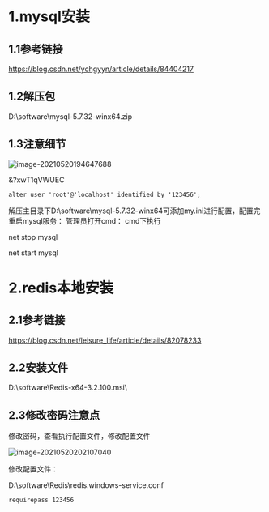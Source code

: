 # 1.mysql安装

## 1.1参考链接

https://blog.csdn.net/ychgyyn/article/details/84404217



## 1.2解压包

D:\software\mysql-5.7.32-winx64.zip



## 1.3注意细节

![image-20210520194647688](C:\Users\admin、\AppData\Roaming\Typora\typora-user-images\image-20210520194647688.png)

&?xwT1qVWUEC



```
alter user 'root'@'localhost' identified by '123456';
```
解压主目录下D:\software\mysql-5.7.32-winx64可添加my.ini进行配置，配置完重启mysql服务：
管理员打开cmd：
cmd下执行

net stop mysql

net start mysql











# 2.redis本地安装

## 2.1参考链接

https://blog.csdn.net/leisure_life/article/details/82078233



## 2.2安装文件

D:\software\Redis-x64-3.2.100.msi\



## 2.3修改密码注意点

修改密码，查看执行配置文件，修改配置文件

![image-20210520202107040](C:\Users\admin、\AppData\Roaming\Typora\typora-user-images\image-20210520202107040.png)





修改配置文件：

D:\software\Redis\redis.windows-service.conf

```
requirepass 123456
```


